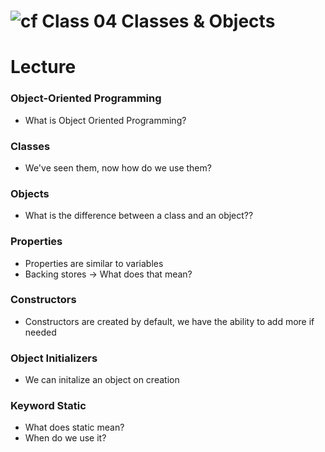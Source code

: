 # ![cf](http://i.imgur.com/7v5ASc8.png) Class 04 Classes & Objects

# Lecture

### Object-Oriented Programming
- What is Object Oriented Programming?

### Classes
- We've seen them, now how do we use them?

### Objects
- What is the difference between a class and an object??


### Properties
- Properties are similar to variables
- Backing stores -> What does that mean?

### Constructors
- Constructors are created by default, we have the ability to add more if needed

### Object Initializers
- We can initalize an object on creation

### Keyword Static
- What does static mean?
- When do we use it?
